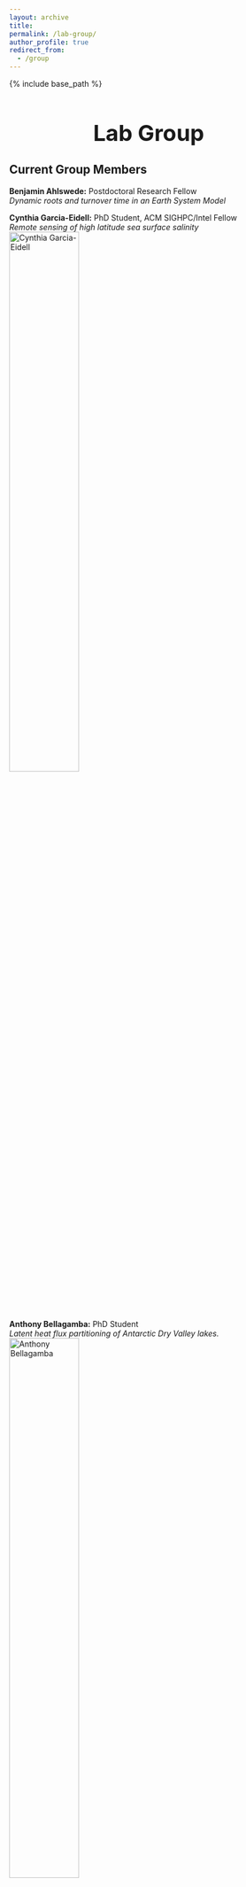 ```yaml
---
layout: archive
title:
permalink: /lab-group/
author_profile: true
redirect_from:
  - /group
---
```


{% include base_path %}

<h1 style="font-size: 40px; font-weight: bold; text-align: center; margin-bottom: 0.5em;">Lab Group</h1>

## Current Group Members

**Benjamin Ahlswede:** Postdoctoral Research Fellow<br>
_Dynamic roots and turnover time in an Earth System Model_

**Cynthia Garcia-Eidell:** PhD Student,  ACM SIGHPC/Intel Fellow<br>
_Remote sensing of high latitude sea surface salinity_<br>
<img src="http://berkelha.people.uic.edu/wp-content/uploads/177528_10150910599964678_1549231334_o.jpg" alt="Cynthia Garcia-Eidell" style="width: 50%; height: auto;">

**Anthony Bellagamba:** PhD Student<br>
_Latent heat flux partitioning of Antarctic Dry Valley lakes._<br>
<img src="http://berkelha.people.uic.edu/wp-content/uploads/Me-Antarctica.jpg" alt="Anthony Bellagamba" style="width: 50%; height: auto;">

**Frank Zurek:** MS Student<br>
_Climatological trends and ecological effects of changing surface frost frequency across the western US alpine regions._

**Angellica Kucinski:** Undergraduate researcher

**Melissa Carter:** Undergraduate researcher

---

## Alumni

**Francois Ritter:** PhD Student<br>
_Ecological significance of dew and small precipitation events_<br>
<img src="http://berkelha.people.uic.edu/wp-content/uploads/Francois_ritter.jpeg" alt="Francois Ritter" style="width: 50%; height: auto;">

**Ben Alsip:** Masters Student (at EPA)<br>
_Carbonyl sulfide fluxes from a restored prairie in Illinois_<br>
<img src="http://berkelha.people.uic.edu/wp-content/uploads/unnamed.jpg" alt="Ben Alsip" style="width: 50%; height: auto;">

**Ann Cosgrove:** Masters student (at WeWork)<br>
_The atmospheric footprint of Chicago’s Urban Heat Island._<br>
<img src="http://berkelha.people.uic.edu/wp-content/uploads/IMG_6605.jpg" alt="Ann Cosgrove" style="width: 50%; height: auto;">

**Megan Castro:** Undergraduate Research Assistant (at Michigan State University)<br>
_Stable isotope analysis of old growth hemlocks from UP Michigan_

**Ioana Stefanescu:** Undergraduate Research Assistant (at U. Wyoming)<br>
_Stable isotope analysis of Rocky Mountain tree rings_<br>
<img src="http://berkelha.people.uic.edu/wp-content/uploads/IMG_4614.jpg" alt="Ioana Stefanescu" style="width: 50%; height: auto;">

**Jesus Campos:** Undergraduate Research Assistant (at UCI)<br>
_Inverse modeling of carbonyl sulfide over continental US_<br>
<img src="http://berkelha.people.uic.edu/wp-content/uploads/IMG_4614.jpg" alt="Blanca Escutia" style="width: 50%; height: auto;">

**Blanca Escutia:** Undergraduate Research Assistant<br>
_Isotopic ratio of permafrost pore waters_<br>
<img src="http://berkelha.people.uic.edu/wp-content/uploads/IMG_2461.jpg" alt="Blanca Escutia" style="width: 50%; height: auto;">
